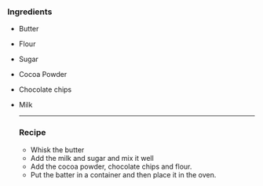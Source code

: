 ### Ingredients

- Butter

- Flour

- Sugar

- Cocoa Powder

- Chocolate chips

- Milk 

  --------------

  ### Recipe

  - Whisk the butter
  - Add the milk and sugar and mix it well
  - Add the cocoa powder, chocolate chips and flour.
  - Put the batter in a container and then place it in the oven.

  

  